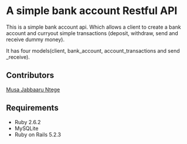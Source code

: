 # A simple bank account Restful API
This is a simple bank account api. Which allows a client to create a bank account and curryout simple transactions (deposit, withdraw, send and receive dummy money).

It has four models(client, bank_account, account_transactions and send _receive).

## Contributors
[Musa Jabbaaru Ntege](https://github.com/Cena-JM)

## Requirements

- Ruby 2.6.2
- MySQLite
- Ruby on Rails 5.2.3
